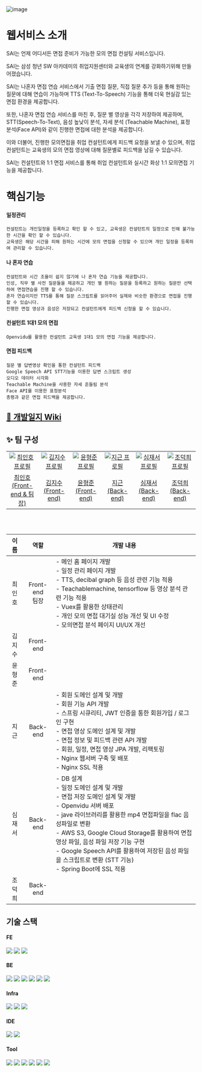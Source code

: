 ![image](/uploads/a96fc83be7c9523e23cadea4af27d9d4/image.png)

# 웹서비스 소개

SAI는 언제 어디서든 면접 준비가 가능한 모의 면접 컨설팅 서비스입니다.

SAI는 삼성 청년 SW 아카데미의 취업지원센터와 교육생의 연계를 강화하기위해 만들어졌습니다.

SAI는 나혼자 면접 연습 서비스에서 기출 면접 질문, 직접 질문 추가 등을 통해 원하는 질문에 대해 연습이 가능하며 TTS (Text-To-Speech) 기능을 통해 더욱 현실감 있는 면접 환경을 제공합니다.

또한, 나혼자 면접 연습 서비스를 마친 후, 질문 별 영상을 각각 저장하여 제공하며, STT(Speech-To-Text), 음성 높낮이 분석, 자세 분석 (Teachable Machine), 표정 분석(Face API)와 같이 진행한 면접에 대한 분석을 제공합니다.

이와 더불어, 진행한 모의면접을 취업 컨설턴트에게 피드백 요청을 보낼 수 있으며, 취업 컨설턴트는 교육생의 모의 면접 영상에 대해 질문별로 피드백을 남길 수 있습니다.

SAI는 컨설턴트와 1:1 면접 서비스를 통해 취업 컨설턴트와 실시간 화상 1:1 모의면접 기능을 제공합니다.

# 핵심기능

#### 일정관리 
```
컨설턴트는 개인일정을 등록하고 확인 할 수 있고, 교육생은 컨설턴트의 일정으로 인해 불가능한 시간을 확인 할 수 있습니다.
교육생은 해당 시간을 피해 원하는 시간에 모의 면접을 신청할 수 있으며 개인 일정을 등록하여 관리할 수 있습니다.
```

#### 나 혼자 연습
```
컨설턴트와 시간 조율이 쉽지 않기에 나 혼자 연습 기능을 제공합니다.
인성, 직무 별 사전 질문들을 제공하고 개인 별 원하는 질문을 등록하고 원하는 질문만 선택하여 면접연습을 진행 할 수 있습니다. 
혼자 연습이지만 TTS를 통해 질문 스크립트를 읽어주어 실제와 비슷한 환경으로 면접을 진행할 수 있습니다. 
진행한 면접 영상과 음성은 저장되고 컨설턴트에게 피드백 신청을 할 수 있습니다.
```

#### 컨설턴트 1대1 모의 면접 
```
Openvidu를 활용한 컨설턴트 교육생 1대1 모의 면접 기능을 제공합니다.
```

#### 면접 피드백
```
질문 별 답변영상 확인을 통한 컨설턴트 피드백 
Google Speech API STT기능을 이용한 답변 스크립트 생성 
오디오 데이터 시각화
Teachable Machine을 사용한 자세 흔들림 분석 
Face API를 이용한 표정분석
총평과 같은 면접 피드백을 제공합니다.
```


## [📃 개발일지 Wiki](https://lab.ssafy.com/s07-webmobile2-sub2/S07P12C206/-/wikis/home)

## :sparkles: 팀 구성 

<table>
  <tr>
    <td align="center" width="150px">
      <a href="https://github.com/cih831" target="_blank">
        <img src="/uploads/f50ed29f5e5cb395e08f9aaf1ab1ddd0/image.png" alt="최인호 프로필" />
      </a>
    </td>
    <td align="center" width="150px">
      <a href="#" target="_blank">
        <img src="/uploads/30eb7d89542ecece03f421638327e35a/image.png" alt="김지수 프로필" />
      </a>
    </td>
    <td align="center" width="150px">
      <a href="#" target="_blank">
        <img src="/uploads/fd220bd593e4692498289ba0cd328050/image.png" alt="윤형준 프로필" />
      </a>
    </td>
    <td align="center" width="150px">
      <a href="https://github.com/jg6735" target="_blank">
        <img src="/uploads/7814fe722369bce8eeb7484103c5e4f8/image.png" alt="지근 프로필" />
      </a>
    </td>
    <td align="center" width="150px">
      <a href="https://github.com/simjaeseo" target="_blank">
        <img src="/uploads/754059cebbec97d3f7228f521ad9f9d0/image.png" alt="심재서 프로필" />
      </a>
    </td>
    <td align="center" width="150px">
      <a href="https://github.com/Givem2thekey" target="_blank">
        <img src="/uploads/044cc950ab727ae05ca3b21972ea360b/image.png" alt="조덕희 프로필" />
      </a>
    </td>
  </tr>
  <tr>
    <td align="center">
      <a href="https://github.com/cih831" target="_blank">
        최인호<br />(Front-end & 팀장)
      </a>
    </td>
    <td align="center">
      <a href="#" target="_blank">
        김지수<br />(Front-end)
      </a>
    </td>
    <td align="center">
      <a href="#" target="_blank">
        윤형준<br />(Front-end)
      </a>
    </td>
    <td align="center">
      <a href="https://github.com/jg6735" target="_blank">
        지근<br />(Back-end)
      </a>
    </td>
    <td align="center">
      <a href="https://github.com/simjaeseo" target="_blank">
        심재서<br />(Back-end)
      </a>
    </td>
    <td align="center">
      <a href="https://github.com/Givem2thekey">
        조덕희<br />(Back-end)
      </a>
    </td>
  </tr>
</table>

<br />

<br />

|  이름  |        역할        | <div align="center">개발 내용</div>                                                                                                                                                                                                                                                                                                                                                                                                                                                                                                                                                                                                                                                                                                                                                                                                                                                                                                                                                                                                                                                      |
| :----: | :----------------: | :--------------------------------------------------------------------------------------------------------------------------------------------------------------------------------------------------------------------------------------------------------------------------------------------------------------------------------------------------------------------------------------------------------------------------------------------------------------------------------------------------------------------------------------------------------------------------------------------------------------------------------------------------------------------------------------------------------------------------------------------------------------------------------------------------------------------------------------------------------------------------------------------------------------------------------------------------------------------------------------------------------------------------------------------------------------------------------------- |
| 최인호 | Front-end<br />팀장 | - 메인 홈 페이지 개발<br /> - 일정 관리 페이지 개발<br /> - TTS, decibal graph 등 음성 관련 기능 적용<br /> - Teachablemachine, tensorflow 등 영상 분석 관련 기능 적용<br /> - Vuex를 활용한 상태관리<br /> - 개인 모의 면접 대기실 성능 개선 및 UI 수정<br /> - 모의면접 분석 페이지 UI/UX 개선                                                                                                                                                                                                                                                                                                                                                                                                                                                                                                                                                                                                                   |
| 김지수 |      Front-end      |                                                                                                                                                                                                                                                                                                                                                                            |
| 윤형준 |      Front-end      |                                        |
| 지근 |     Back-end      | - 회원 도메인 설계 및 개발<br />- 회원 기능 API 개발<br />- 스프링 시큐리티, JWT 인증을 통한 회원가입 / 로그인 구현<br />- 면접 영상 도메인 설계 및 개발<br />- 면접 정보 및 피드백 관련 API 개발<br />- 회원, 일정, 면접 영상 JPA 개발, 리팩토링<br />- Nginx 웹서버 구축 및 배포<br />- Nginx SSL 적용 |
| 심재서 |     Back-end      | - DB 설계<br />- 일정 도메인 설계 및 개발<br />- 면접 저장 도메인 설계 및 개발<br />- Openvidu 서버 배포<br />- jave 라이브러리를 활용한 mp4 면접파일을 flac 음성파일로 변환<br />- AWS S3, Google Cloud Storage를 활용하여 면접 영상 파일, 음성 파일 저장 기능 구현<br />- Google Speech API를 활용하여 저장된 음성 파일을 스크립트로 변환 (STT 기능)<br />- Spring Boot에 SSL 적용                                                                                                                                                                                                                          |
| 조덕희 |     Back-end      |                                                                                                                                                                                                                                                                                                       |   


## 기술 스택
#### FE
<img src="https://img.shields.io/badge/html5-E34F26?style=for-the-badge&logo=html5&logoColor=white">
<img src="https://img.shields.io/badge/css-1572B6?style=for-the-badge&logo=css3&logoColor=white">
<img src="https://img.shields.io/badge/vue.js-4FC08D?style=for-the-badge&logo=vue.js&logoColor=white">
<br>

#### BE
<img src="https://img.shields.io/badge/java-007396?style=for-the-badge&logo=java&logoColor=white">
<img src="https://img.shields.io/badge/springboot-6DB33F?style=for-the-badge&logo=springboot&logoColor=white">
<img src="https://img.shields.io/badge/springsecurity-6DB33F?style=for-the-badge&logo=springsecurity&logoColor=white">
<img src="https://img.shields.io/badge/mysql-4479A1?style=for-the-badge&logo=mysql&logoColor=white">
<img src="https://img.shields.io/badge/Hibernate-59666C?style=for-the-badge&logo=Hibernate&logoColor=white">
<img src="https://img.shields.io/badge/jpa-6DB33F?style=for-the-badge&logo=jpa&logoColor=white">
<br>

#### Infra
<img src="https://img.shields.io/badge/Nginx-009639C?style=for-the-badge&logo=Nginx&logoColor=white">
<img src="https://img.shields.io/badge/Aws-569A31?style=for-the-badge&logo=amazons3&logoColor=white">
<img src="https://img.shields.io/badge/google-4285F4?style=for-the-badge&logo=googlecloud&logoColor=white">
<br>

#### IDE
<img src="https://img.shields.io/badge/VisualStudioCode-007ACC?style=for-the-badge&logo=VisualStudioCode&logoColor=white">
<img src="https://img.shields.io/badge/Inteelij-000000?style=for-the-badge&logo=Intellijidea&logoColor=white">
<br>

#### Tool
<img src="https://img.shields.io/badge/POSTMAN-FF6C37?style=for-the-badge&logo=Postman&logoColor=white">
<img src="https://img.shields.io/badge/Mattermost-0058CC?style=for-the-badge&logo=Mattermost&logoColor=white">
<img src="https://img.shields.io/badge/Jira-0052CC?style=for-the-badge&logo=JIRAsoftware&logoColor=white">
<img src="https://img.shields.io/badge/git-F05032?style=for-the-badge&logo=git&logoColor=white">
<img src="https://img.shields.io/badge/notion-000000?style=for-the-badge&logo=notion&logoColor=white">
<img src="https://img.shields.io/badge/figma-F24E1E?style=for-the-badge&logo=figma&logoColor=white">
<br>

